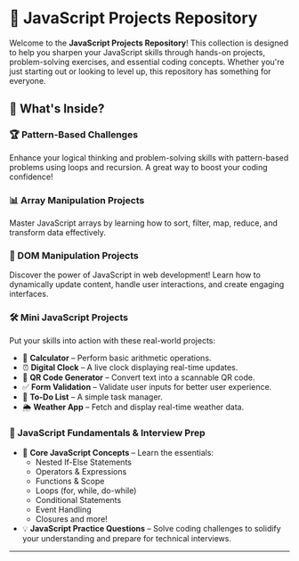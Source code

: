 # 🚀 JavaScript Projects Repository

Welcome to the **JavaScript Projects Repository**! This collection is designed to help you sharpen your JavaScript skills through hands-on projects, problem-solving exercises, and essential coding concepts. Whether you're just starting out or looking to level up, this repository has something for everyone.

## 📌 What's Inside?

### 🏆 Pattern-Based Challenges

Enhance your logical thinking and problem-solving skills with pattern-based problems using loops and recursion. A great way to boost your coding confidence!

### 📊 Array Manipulation Projects

Master JavaScript arrays by learning how to sort, filter, map, reduce, and transform data effectively.

### 🎨 DOM Manipulation Projects

Discover the power of JavaScript in web development! Learn how to dynamically update content, handle user interactions, and create engaging interfaces.

### 🛠️ Mini JavaScript Projects

Put your skills into action with these real-world projects:

- 🧮 **Calculator** – Perform basic arithmetic operations.
- ⏰ **Digital Clock** – A live clock displaying real-time updates.
- 🔳 **QR Code Generator** – Convert text into a scannable QR code.
- ✅ **Form Validation** – Validate user inputs for better user experience.
- 📝 **To-Do List** – A simple task manager.
- 🌦️ **Weather App** – Fetch and display real-time weather data.

### 🎯 JavaScript Fundamentals & Interview Prep

- 🚀 **Core JavaScript Concepts** – Learn the essentials:
  - Nested If-Else Statements
  - Operators & Expressions
  - Functions & Scope
  - Loops (for, while, do-while)
  - Conditional Statements
  - Event Handling
  - Closures and more!
- 💡 **JavaScript Practice Questions** – Solve coding challenges to solidify your understanding and prepare for technical interviews.

---

